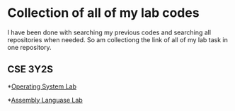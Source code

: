 # Collection of all of my lab codes
I have been done with searching my previous codes and searching all repositories when needed. So am collectiong the link of all of my lab task in one repository.

## CSE 3Y2S
 *[Operating System Lab](https://github.com/Nadim-Mahmud/Operating-System-Lab)
  
  *[Assembly Languase Lab](https://github.com/Nadim-Mahmud/Assembly_Lab)
